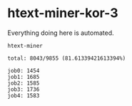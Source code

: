 # htext-miner-kor-3

Everything doing here is automated.

```
htext-miner

total: 8043/9855 (81.61339421613394%)

job0: 1454
job1: 1685
job2: 1585
job3: 1736
job4: 1583
```